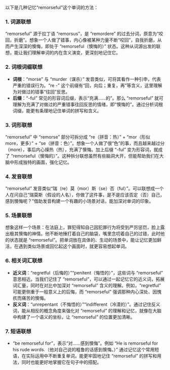 以下是几种记忆“remorseful”这个单词的方法：

### 1. 词源联想
“remorseful” 源于拉丁语 “remorsus”，是 “remordere” 的过去分词，原意为“咬回，折磨”。想象一个人做了错事，内心像被某种力量不断“咬回”，自我折磨，从而产生深深的懊悔，即处于 “remorseful（懊悔的）” 状态。这种从词源出发的联想，能让我们理解单词的内在含义演变，更深刻地记住它。

### 2. 词根词缀联想
 - **词根**：“morse” 与 “murder（谋杀）” 发音类似，可将其看作一种引申，代表严重的错误行为。“re -” 这个前缀有“回，向后；重复，再”等含义，这里理解为对做过的错事“往回”反思。
 - **后缀**：“-ful” 常见的形容词后缀，表示“充满……的”。那么 “remorseful” 就可理解为充满了对做过的严重错事往回反思的情绪，即“懊悔的”。通过分析词根词缀，能更有条理地记住单词的拼写和含义。

### 3. 词形联想
“remorseful” 中 “remorse” 部分可拆分成 “re（拼音：热）” + “mor（形似 more，更多）” + “se（拼音：色）”。想象一个人做了很“色”的事，而且越来越过分（more），事后内心燥热（热），充满了懊悔。加上后缀 “-ful” 变为形容词，就成了 “remorseful（懊悔的）”。这种拆分联想虽然有些脑洞大开，但能帮助我们在大脑中形成独特的画面，强化记忆。

### 4. 发音联想
“remorseful” 发音类似“瑞（re）莫（mor）斯（se）否（ful）”。可以联想成一个人在问自己“瑞莫斯（假设的人名），你做了这件事，是不是应该否定（否）自己，感到懊悔呢？”借助发音构建一个有趣的小场景对话，能加深对单词的印象。

### 5. 场景联想
想象这样一个场景：在法庭上，罪犯得知自己因犯罪行为将受到严厉惩罚，脸上露出极其懊悔的神情。他不断地捶打着自己的脑袋，嘴里念叨着自己的过错，此时他的状态就是 “remorseful”。把单词放在具体的、生动的场景中，能让记忆更加鲜活，在遇到类似场景或回忆起这个画面时，就更容易想起单词。

### 6. 相关词汇联想
 - **近义词**：“regretful（后悔的）”“penitent（悔悟的）”，这些词与 “remorseful” 意思相近。当我们记住了 “remorseful”，可以通过一起记忆它的近义词，拓展词汇量，同时在对比中加深对 “remorseful” 含义的理解。例如，“regretful” 可能更侧重于一般意义上的后悔，而 “remorseful” 强调那种内心深处、因愧疚而痛苦的懊悔。
 - **反义词**：“unrepentant（不悔悟的）”“indifferent（冷漠的）”。通过记住反义词，能从相反的概念角度来强化对 “remorseful” 的理解和记忆，就像在大脑中构建了一个语义的坐标，让 “remorseful” 的位置更加清晰。

### 7. 短语联想
 - “be remorseful for”，表示“对……感到懊悔”。例如 “He is remorseful for his rude words.（他对自己说的粗鲁的话感到懊悔。）” 通过记忆这个常用短语，在实际运用中不断重复单词，能更牢固地记住 “remorseful” 的拼写和用法，同时也能更好地掌握它在句子中的搭配。 
